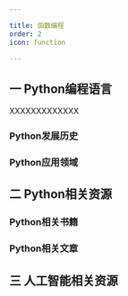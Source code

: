 ```yaml
--- 

title: 函数编程
order: 2
icon: function

---
```


## 一 Python编程语言

XXXXXXXXXXXXX

### Python发展历史



### Python应用领域


## 二 Python相关资源

### Python相关书籍


### Python相关文章



## 三 人工智能相关资源